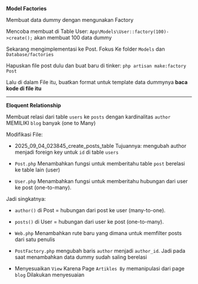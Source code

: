 **Model Factories**

Membuat data dummy dengan mengunakan Factory

Mencoba membuat di Table User: `App\Models\User::factory(100)->create();`
akan membuat 100 data dummy

Sekarang mengimplementasi ke Post. 
Fokus Ke folder `Models` dan `Database/factories`

Hapuskan file post dulu dan buat baru di tinker: 
`php artisan make:factory`
`Post`

Lalu di dalam File itu, buatkan format untuk template data dummynya **baca kode di file itu**

---

**Eloquent Relationship**

Membuat relasi dari table `users` ke `posts` 
dengan kardinalitas `author` MEMILIKI `blog` banyak (one to Many) 

Modifikasi File:
- 2025_09_04_023845_create_posts_table
Tujuannya: mengubah author menjadi foreign key untuk `id` di table `users`

-  `Post.php`
Menambahkan fungsi untuk memberitahu table `post` berelasi ke table lain (user)

- `User.php`
Menambahkan fungsi untuk memberitahu hubungan dari user ke post (one-to-many).

Jadi singkatnya:
- `author()` di Post = hubungan dari post ke user (many-to-one).
- `posts()` di User = hubungan dari user ke post (one-to-many).

- `Web.php`
Menambahkan rute baru yang dimana untuk memfilter posts dari satu penulis

- `PostFactory.php`
mengubah baris `author` menjadi `author_id`. Jadi pada saat menambahkan data dummy sudah saling berelasi

- Menyesuaikan `View`
Karena Page `Artikles By` memanipulasi dari page `blog`
Dilakukan menyesuaian 


